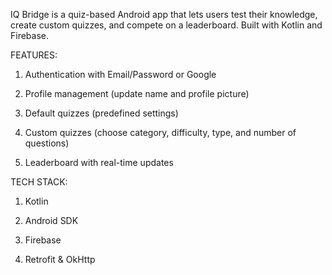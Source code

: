 IQ Bridge is a quiz-based Android app that lets users test their knowledge, create custom quizzes, and compete on a leaderboard. Built with Kotlin and Firebase.

FEATURES:

1. Authentication with Email/Password or Google

2. Profile management (update name and profile picture)

3. Default quizzes (predefined settings)

4. Custom quizzes (choose category, difficulty, type, and number of questions)

5. Leaderboard with real-time updates

TECH STACK:

1. Kotlin

2. Android SDK

3. Firebase

4. Retrofit & OkHttp
